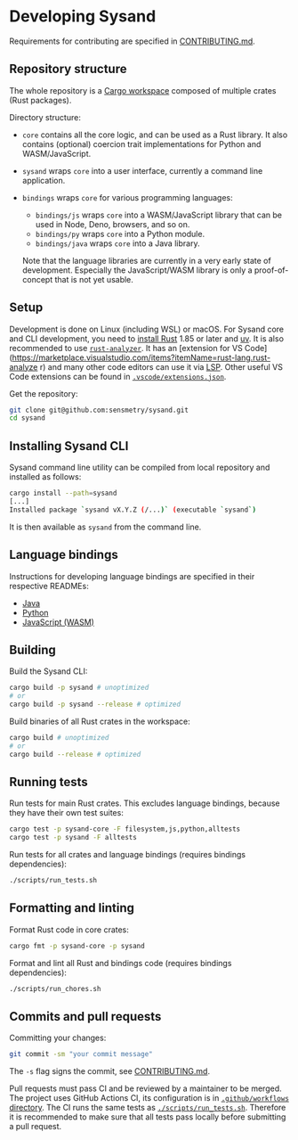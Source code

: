 # Developing Sysand

Requirements for contributing are specified in [CONTRIBUTING.md](CONTRIBUTING.md).

## Repository structure

The whole repository is a [Cargo
workspace](https://doc.rust-lang.org/cargo/reference/workspaces.html) composed
of multiple crates (Rust packages).

Directory structure:

- `core` contains all the core logic, and can be used as a Rust library. It also
  contains (optional) coercion trait implementations for Python and
  WASM/JavaScript.
- `sysand` wraps `core` into a user interface, currently a command line
  application.
- `bindings` wraps `core` for various programming languages:

  - `bindings/js` wraps `core` into a WASM/JavaScript library that can be used
    in Node, Deno, browsers, and so on.
  - `bindings/py` wraps `core` into a Python module.
  - `bindings/java` wraps `core` into a Java library.

  Note that the language libraries are currently in a very early state of
  development. Especially the JavaScript/WASM library is only a proof-of-concept
  that is not yet usable.

## Setup

Development is done on Linux (including WSL) or macOS. For Sysand core and CLI
development, you need to [install Rust](https://rust-lang.org/tools/install/)
1.85 or later and [uv](https://docs.astral.sh/uv/). It is also recommended
to use [`rust-analyzer`](https://github.com/rust-lang/rust-analyzer).
It has an [extension for VS
Code](https://marketplace.visualstudio.com/items?itemName=rust-lang.rust-analyze
r) and many other code editors can use it via
[LSP](https://microsoft.github.io/language-server-protocol/).
Other useful VS Code extensions can be found in
[`.vscode/extensions.json`](.vscode/extensions.json).

Get the repository:
```sh
git clone git@github.com:sensmetry/sysand.git
cd sysand
```

## Installing Sysand CLI

Sysand command line utility can be compiled from local repository and
installed as follows:
```sh
cargo install --path=sysand
[...]
Installed package `sysand vX.Y.Z (/...)` (executable `sysand`)
```
It is then available as `sysand` from the command line.

## Language bindings

Instructions for developing language bindings are specified in
their respective READMEs:

- [Java](bindings/java/README.md)
- [Python](bindings/py/README.md)
- [JavaScript (WASM)](bindings/js/README.md)

## Building

Build the Sysand CLI:
```sh
cargo build -p sysand # unoptimized
# or
cargo build -p sysand --release # optimized
```

Build binaries of all Rust crates in the workspace:
```sh
cargo build # unoptimized
# or
cargo build --release # optimized
```

## Running tests

Run tests for main Rust crates. This excludes language bindings, because they
have their own test suites:
```sh
cargo test -p sysand-core -F filesystem,js,python,alltests
cargo test -p sysand -F alltests
```

Run tests for all crates and language bindings (requires bindings dependencies):
```sh
./scripts/run_tests.sh
```

## Formatting and linting

Format Rust code in core crates:
```sh
cargo fmt -p sysand-core -p sysand
```

Format and lint all Rust and bindings code (requires bindings dependencies):
```sh
./scripts/run_chores.sh
```

## Commits and pull requests

Committing your changes:
```sh
git commit -sm "your commit message"
```
The `-s` flag signs the commit, see [CONTRIBUTING.md](CONTRIBUTING.md).

Pull requests must pass CI and be reviewed by a maintainer to be
merged. The project uses GitHub Actions CI, its configuration is in
[`.github/workflows` directory](.github/workflows). The CI runs the same tests
as [`./scripts/run_tests.sh`](scripts/run_tests.sh). Therefore it is recommended
to make sure that all tests pass locally before submitting a pull request.
